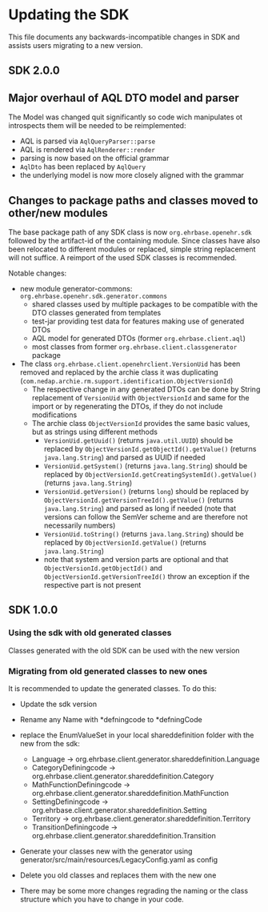 # Updating the SDK

This file documents any backwards-incompatible changes in SDK and
assists users migrating to a new version.

## SDK 2.0.0

## Major overhaul of AQL DTO model and parser

The Model was changed quit significantly so code wich manipulates ot introspects them will be needed to be
reimplemented:

* AQL is parsed via `AqlQueryParser::parse`
* AQL is rendered via `AqlRenderer::render`
* parsing is now based on the official grammar
* `AqlDto` has been replaced by `AqlQuery`
* the underlying model is now more closely aligned with the grammar

## Changes to package paths and classes moved to other/new modules

The base package path of any SDK class is now `org.ehrbase.openehr.sdk` followed by the artifact-id of the containing module.
Since classes have also been relocated to different modules or replaced, simple string replacement will not suffice. A reimport of the used SDK classes is recommended.

Notable changes:
* new module generator-commons: `org.ehrbase.openehr.sdk.generator.commons`
    * shared classes used by multiple packages to be compatible with the DTO classes generated from templates
    * test-jar providing test data for features making use of generated DTOs
    * AQL model for generated DTOs (former `org.ehrbase.client.aql`)
    * most classes from former `org.ehrbase.client.classgenerator` package
* The class `org.ehrbase.client.openehrclient.VersionUid` has been removed and replaced by the archie class it was duplicating (`com.nedap.archie.rm.support.identification.ObjectVersionId`)
    * The respective change in any generated DTOs can be done by String replacement of `VersionUid` with `ObjectVersionId` and same for the import or by regenerating the DTOs, if they do not include modifications
    * The archie class `ObjectVersionId` provides the same basic values, but as strings using different methods
      * `VersionUid.getUuid()` (returns `java.util.UUID`) should be replaced by `ObjectVersionId.getObjectId().getValue()` (returns `java.lang.String`) and parsed as UUID if needed
      * `VersionUid.getSystem()` (returns `java.lang.String`) should be replaced by `ObjectVersionId.getCreatingSystemId().getValue()` (returns `java.lang.String`)
      * `VersionUid.getVersion()` (returns `long`) should be replaced by `ObjectVersionId.getVersionTreeId().getValue()` (returns `java.lang.String`) and parsed as long if needed (note that versions can follow the SemVer scheme and are therefore not necessarily numbers)
      * `VersionUid.toString()` (returns `java.lang.String`) should be replaced by `ObjectVersionId.getValue()` (returns `java.lang.String`) 
      * note that system and version parts are optional and that `ObjectVersionId.getObjectId()` and `ObjectVersionId.getVersionTreeId()` throw an exception if the respective part is not present

## SDK 1.0.0

### Using the sdk with old generated classes

Classes generated with the old SDK can be used with the new version

### Migrating from old generated classes to new ones

It is recommended to update the generated classes. To do this:

* Update the sdk version
* Rename any Name with *defningcode to *defningCode
* replace the EnumValueSet in your local shareddefinition folder with the new from the sdk:
    * Language -> org.ehrbase.client.generator.shareddefinition.Language
    * CategoryDefiningcode -> org.ehrbase.client.generator.shareddefinition.Category
    * MathFunctionDefiningcode -> org.ehrbase.client.generator.shareddefinition.MathFunction
    * SettingDefiningcode -> org.ehrbase.client.generator.shareddefinition.Setting
    * Territory -> org.ehrbase.client.generator.shareddefinition.Territory
    * TransitionDefiningcode ->  org.ehrbase.client.generator.shareddefinition.Transition

* Generate your classes new with the generator using generator/src/main/resources/LegacyConfig.yaml as config
* Delete you old classes and replaces them with the new one
* There may be some more changes regrading the naming or the class structure which you have to change in your code.
